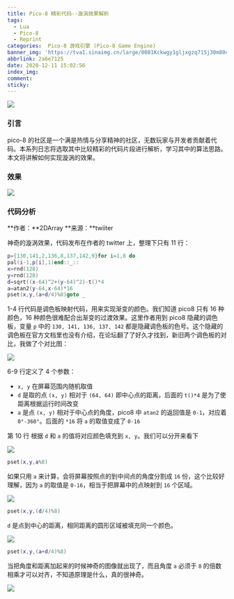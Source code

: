 ```yaml
---
title: Pico-8 精彩代码--漩涡效果解析
tags:
  - Lua
  - Pico-8
  - Reprint
categories:  Pico-8 游戏引擎 (Pico-8 Game Engine)
banner_img: 'https://tva1.sinaimg.cn/large/0081Kckwgy1gljxgzq715j30m80ciaat.jpg'
abbrlink: 2a6e7125
date: 2020-12-11 15:02:56
index_img:
comment:
sticky:
---
```


![](https://cdn.jsdelivr.net/gh/Yousazoe/picgo-repo/img/008eGmZEly1gn4obfrjkrj30m80ciaat.jpg)

### 引言

pico-8 的社区是一个满是热情与分享精神的社区，无数玩家与开发者贡献着代码。本系列日志将选取其中比较精彩的代码片段进行解析，学习其中的算法思路。本文将讲解如何实现漩涡的效果。

<!--more-->

### 效果

![](https://cdn.jsdelivr.net/gh/Yousazoe/picgo-repo/img/0081Kckwgy1gljxi27lo3g30ar0arx6q.gif)

### 代码分析



**作者：**2DArray
**来源：**twiiter



神奇的漩涡效果，代码发布在作者的 twitter 上，整理下只有 11 行：

```lua
p={130,141,2,136,8,137,142,9}for i=1,8 do
pal(i-1,p[i],1)end::_::
x=rnd(128)
y=rnd(128)
d=sqrt((x-64)^2+(y-64)^2)-t()*4
a=atan2(y-64,x-64)*16
pset(x,y,(a+d/4)%8)goto _
```

1-4 行代码是调色板映射代码，用来实现渐变的颜色。我们知道 pico8 只有 16 种颜色，16 种颜色很难配合出渐变的过渡效果。这里作者用到 pico8 隐藏的调色板，变量 `p` 中的 `130, 141, 136, 137, 142` 都是隐藏调色板的色号。这个隐藏的调色板在官方文档里也没有介绍，在论坛翻了了好久才找到，新旧两个调色板的对比，我做了个对比图：

![](https://cdn.jsdelivr.net/gh/Yousazoe/picgo-repo/img/0081Kckwgy1gljxixth3gj307d03ldfl.jpg)

6-9 行定义了 4 个参数：

- `x, y` 在屏幕范围内随机取值
- `d` 是取的点 `(x, y)` 相对于 `(64, 64)` 即中心点的距离，后面的 `t()*4` 是为了使距离根据运行时间改变
- `a` 是点 `(x, y)` 相对于中心点的角度，pico8 中 `atan2` 的返回值是 `0-1`，对应着 `0°-360°`。后面的 `*16` 将 `a` 的取值变成了 `0-16`


第 10 行 根据 `d` 和 `a` 的值将对应颜色填充到 `x, y`。我们可以分开来看下

![](https://cdn.jsdelivr.net/gh/Yousazoe/picgo-repo/img/0081Kckwgy1gljxktdho3j30ej0eit8h.jpg)



```lua
pset(x,y,a%8)
```

如果只用 `a` 来计算，会将屏幕按照点的到中间点的角度分割成 `16` 份，这个比较好理解，因为 `a` 的取值是 `0-16`，相当于把屏幕中的点映射到 `16` 个区域。

![](https://cdn.jsdelivr.net/gh/Yousazoe/picgo-repo/img/0081Kckwgy1gljxkq5wmrj30ec0ec742.jpg)



```lua
pset(x,y,(d/4)%8)
```

`d` 是点到中心的距离，相同距离的圆形区域被填充同一个颜色。

![](https://cdn.jsdelivr.net/gh/Yousazoe/picgo-repo/img/0081Kckwgy1gljxl650bjj30ek0eign1.jpg)



```lua
pset(x,y,(a+d/4)%8)
```

当把角度和距离加起来的时候神奇的图像就出现了，而且角度 `a` 必须于 `8` 的倍数相乘才可以对齐，不知道原理是什么，真的很神奇。

![](https://cdn.jsdelivr.net/gh/Yousazoe/picgo-repo/img/0081Kckwgy1gljxi3fnaxj30dq05ogli.jpg)
